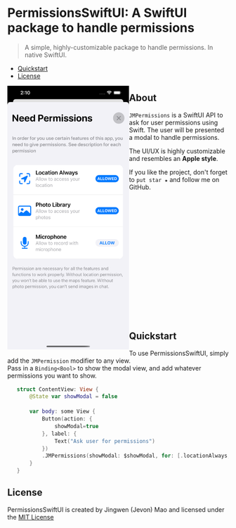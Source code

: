 # PermissionsSwiftUI: A SwiftUI package to handle permissions
> A simple, highly-customizable package to handle permissions. In native SwiftUI.

- [Quickstart](#quickstart) 
- [License](#license)

<img align="left" src="https://github.com/jevonmao/PermissionsSwiftUI/blob/main/Resources/Screenshot1.png" height="600"/>

## About
`JMPermissions` is a SwiftUI API to ask for user permissions using Swift. The user will be presented a modal to handle permissions.

The UI/UX is highly customizable and resembles an **Apple style**.

If you like the project, don't forget to `put star ★` and follow me on GitHub. 
<br /> <br /> <br /> <br /> <br /> <br /> <br /> <br /> <br /> <br /> <br /> <br /> <br /> <br /> <br /> <br /> <br /> <br />


## Quickstart
To use PermissionsSwiftUI, simply add the `JMPermission` modifier to any view. <br />
Pass in a `Binding<Bool>` to show the modal view, and add whatever permissions you want to show.
```Swift
   struct ContentView: View {
       @State var showModal = false
       
       var body: some View {
           Button(action: {
               showModal=true
           }, label: {
               Text("Ask user for permissions")
           })
           .JMPermissions(showModal: $showModal, for: [.locationAlways, .photo, .microphone])
       }
   }
 ```
## License
PermissionsSwiftUI is created by Jingwen (Jevon) Mao and licensed under the [MIT License](https://jingwen-mao.mit-license.org)
